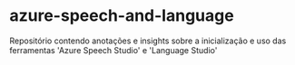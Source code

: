 # azure-speech-and-language
Repositório contendo anotações e insights sobre a inicialização e uso das ferramentas 'Azure Speech Studio' e 'Language Studio'
